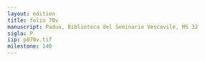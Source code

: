 ```yaml
---
layout: edition
title: folio 70v
manuscript: Padua, Biblioteca del Seminario Vescovile, MS 32
sigla: P
iip: p070v.tif
milestone: 140
---
```

